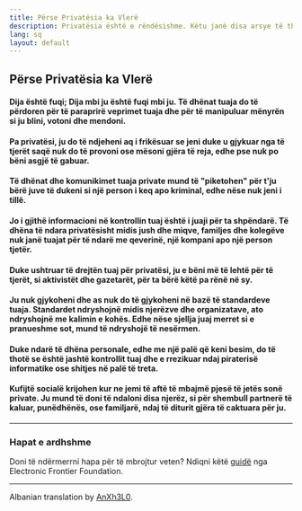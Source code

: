 ```yaml
---
title: Përse Privatësia ka Vlerë
description: Privatësia është e rëndësishme. Këtu janë disa arsye të thjeshta pse.
lang: sq
layout: default
---
```


## Përse Privatësia ka Vlerë

#### Dija është fuqi; Dija mbi ju është fuqi mbi ju. Të dhënat tuaja do të përdoren për të paraprirë veprimet tuaja dhe për të manipuluar mënyrën si ju blini, votoni dhe mendoni.

#### Pa privatësi, ju do të ndjeheni aq i frikësuar se jeni duke u gjykuar nga të tjerët saqë nuk do të provoni ose mësoni gjëra të reja, edhe pse nuk po bëni asgjë të gabuar.

#### Të dhënat dhe komunikimet tuaja private mund të "piketohen" për t'ju bërë juve të dukeni si një person i keq apo kriminal, edhe nëse nuk jeni i tillë.

#### Jo i gjithë informacioni në kontrollin tuaj është i juaji për ta shpëndarë. Të dhëna të ndara privatësisht midis jush dhe miqve, familjes dhe kolegëve nuk janë tuajat për të ndarë me qeverinë, një kompani apo një person tjetër.

#### Duke ushtruar të drejtën tuaj për privatësi, ju e bëni më të lehtë për të tjerët, si aktivistët dhe gazetarët, për ta bërë këtë pa rënë në sy.

#### Ju nuk gjykoheni dhe as nuk do të gjykoheni në bazë të standardeve tuaja. Standardet ndryshojnë midis njerëzve dhe organizatave, ato ndryshojnë me kalimin e kohës. Edhe nëse sjellja juaj merret si e pranueshme sot, mund të ndryshojë të nesërmen.

#### Duke ndarë të dhëna personale, edhe me një palë që keni besim, do të thotë se është jashtë kontrollit tuaj dhe e rrezikuar ndaj piraterisë informatike ose shitjes në palë të treta.

#### Kufijtë socialë krijohen kur ne jemi të aftë të mbajmë pjesë të jetës sonë private. Ju mund të doni të ndaloni disa njerëz, si për shembull partnerë të kaluar, punëdhënës, ose familjarë, ndaj të diturit gjëra të caktuara për ju.

-----

### Hapat e ardhshme
Doni të ndërmerrni hapa për të mbrojtur veten? Ndiqni këtë [guidë](https://ssd.eff.org) nga Electronic Frontier Foundation.

-----
Albanian translation by [AnXh3L0](https://www.reddit.com/r/translator/comments/752qcf/english_any_translating_whyprivacymattersorg_a/doazzlx/).
